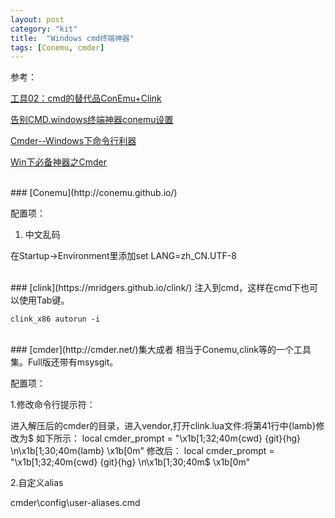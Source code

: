```yaml
---
layout: post
category: "kit"
title:  "Windows cmd终端神器"
tags: [Conemu, cmder]
---
```


参考：

[工具02：cmd的替代品ConEmu+Clink](https://yq.aliyun.com/articles/44512)

[告别CMD.windows终端神器conemu设置](http://blog.csdn.net/m1mory/article/details/72591289)

[Cmder--Windows下命令行利器](http://www.cnblogs.com/zqzjs/archive/2016/12/19/6188605.html)

[Win下必备神器之Cmder](https://jeffjade.com/2016/01/13/2016-01-13-windows-software-cmder/)

 
</br>
### [Conemu](http://conemu.github.io/)

配置项：

1. 中文乱码

在Startup->Environment里添加set LANG=zh_CN.UTF-8


</br>
### [clink](https://mridgers.github.io/clink/)
注入到cmd，这样在cmd下也可以使用Tab键。

    clink_x86 autorun -i


</br>
### [cmder](http://cmder.net/)集大成者
相当于Conemu,clink等的一个工具集。Full版还带有msysgit。

配置项：

1.修改命令行提示符：

进入解压后的cmder的目录，进入vendor,打开clink.lua文件:将第41行中{lamb}修改为$
如下所示：
local cmder_prompt = "\x1b[1;32;40m{cwd} {git}{hg} \n\x1b[1;30;40m{lamb} \x1b[0m"
修改后：
local cmder_prompt = "\x1b[1;32;40m{cwd} {git}{hg} \n\x1b[1;30;40m$ \x1b[0m"

2.自定义alias

cmder\config\user-aliases.cmd





